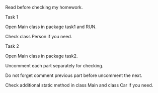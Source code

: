 Read before checking my homework.

Task 1

Open Main class in package task1 and RUN.

Check class Person if you need.

Task 2

Open Main class in package task2.

Uncomment each part separately for checking.

Do not forget comment previous part before uncomment the next.

Check additional static method in class Main and class Car if you need.
